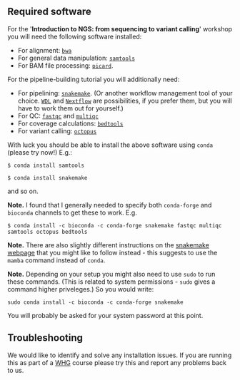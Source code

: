 ## Required software

For the '**Introduction to NGS: from sequencing to variant calling**' workshop you will need the following software installed:

* For alignment: [`bwa`](https://github.com/lh3/bwa)
* For general data manipulation: [`samtools`](https://github.com/samtools/samtools)
* For BAM file processing: [`picard`](https://broadinstitute.github.io/picard/).

For the pipeline-building tutorial you will additionally need:

* For pipelining: [`snakemake`](https://snakemake.readthedocs.io/en/stable/).  (Or another workflow management tool of your choice.  [`WDL`](https://openwdl.org) and [`Nextflow`](https://www.nextflow.io) are possibilities, if you prefer them, but you will have to work them out for yourself.)
* For QC: [`fastqc`](https://www.bioinformatics.babraham.ac.uk/projects/fastqc/) and [`multiqc`](https://multiqc.info)
* For coverage calculations: [`bedtools`](https://bedtools.readthedocs.io/en/latest/index.html)
* For variant calling: [`octopus`](https://github.com/luntergroup/octopus)

With luck you should be able to install the above software using `conda` (please try now!) E.g.:

```
$ conda install samtools
```

```
$ conda install snakemake
```

and so on.

**Note.** I found that I generally needed to specify both `conda-forge` and `bioconda` channels to get these to work.  E.g.
```
$ conda install -c bioconda -c conda-forge snakemake fastqc multiqc samtools octopus bedtools
```

**Note.** There are also slightly different instructions on the [snakemake webpage](https://snakemake.readthedocs.io/en/stable/getting_started/installation.html) that you might like to follow instead - this suggests to use the `mamba` command instead of `conda`.

**Note.** Depending on your setup you might also need to use `sudo` to run these commands.  (This is related to system permissions - `sudo` gives a command higher priveleges.)  So you would write:
```
sudo conda install -c bioconda -c conda-forge snakemake
```

You will probably be asked for your system password at this point.

## Troubleshooting

We would like to identify and solve any installation issues.  If you are running this as part of a [WHG](https://www.well.ox.ac.uk) course please try this and report any problems back to us.

